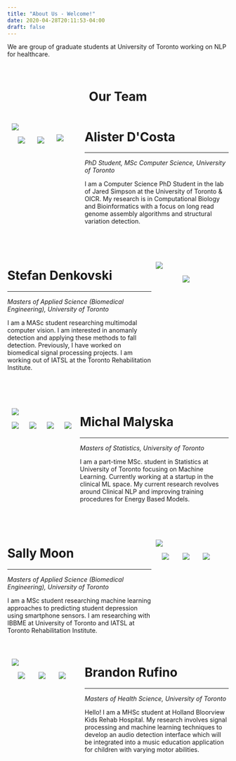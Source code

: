 ```yaml
---
title: "About Us - Welcome!"
date: 2020-04-28T20:11:53-04:00
draft: false
---
```


We are group of graduate students at University of Toronto working on NLP for healthcare. 

&nbsp;

<h1 style="text-align:center">Our Team</h1>

<div style="display:flex">

<div style="flex:0.3; padding-left:2%; padding-right:5%; padding-top:5%;">
<img src="/selfies/alister.png">
<div style="display:flex;">

<div style="flex:0.33; padding: 10% 5% 5% 10%;">
<a href="https://github.com/adcosta17">
    <img src="/icons/github.png">
</a>
</div>

<div style="flex:0.33; padding: 10% 5% 5% 10%;">
<a href="https://www.linkedin.com/in/alisterdcosta/">
    <img src="/icons/linkedin.png">
</a>
</div>

<div style="flex:0.45; padding: 6.5% 5% 5% 10%;">
<a href="https://scholar.google.ca/citations?user=goxhjCwAAAAJ&hl=en">
    <img src="/icons/scholargoogle.png">
</a>
</div>

</div>

</div>

<div style="flex:0.7">


# Alister D'Costa
---

*PhD Student, MSc Computer Science, University of Toronto*

I am a Computer Science PhD Student in the lab of Jared Simpson at the University of Toronto & OICR. My research is in Computational Biology and Bioinformatics with a focus on long read genome assembly algorithms and structural variation detection. 

</div>

</div>

&nbsp;

<div style="display:flex">

<div style="flex:0.7">


# Stefan Denkovski
---

*Masters of Applied Science (Biomedical Engineering), University of Toronto*

I am a MASc student researching multimodal computer vision. I am interested in anomanly detection and applying these methods to fall detection. Previously, I have worked on biomedical signal processing projects. I am working out of IATSL at the Toronto Rehabilitation Institute. 
</div>

<div style="flex:0.3; padding-left:2%; padding-right:5%; padding-top:5%;">
<img src="/selfies/stefan.png">
<div style="display:flex;">

<div style="flex:0.33; padding: 10% 5% 5% 10%;">

</div>

<div style="flex:0.33; padding: 10% 5% 5% 10%;">
<a href="https://www.linkedin.com/in/stefandenkovski/">
    <img src="/icons/linkedin.png">
</a>
</div>

<div style="flex:0.33; padding: 10% 5% 5% 10%;">

</div>

</div>

</div>

</div>

&nbsp;

<div style="display:flex">

<div style="flex:0.3; padding-left:2%; padding-right:2%; padding-top:5%;">
<img src="/selfies/michal.png">
<div style="display:flex;">

<div style="flex:0.33; padding: 10% 5% 5% 0%;">
<a href="https://github.com/MichalMalyska">
    <img src="/icons/github.png">
</a>
</div>

<div style="flex:0.33; padding: 10% 5% 5% 10%;">
<a href="https://www.linkedin.com/in/malyskamichal/">
    <img src="/icons/linkedin.png">
</a>
</div>

<div style="flex:0.33; padding: 10% 5% 5% 10%;">
<a href="https://michalmalyska.github.io">
    <img src="/icons/web.png">
</a>
</div>

<div style="flex:0.33; padding: 10% 5% 5% 10%;">
<a href="https://www.google.com/">
    <img src="/icons/scholarweb.png">
</a>
</div>

</div>

</div>

<div style="flex:0.7">


# Michal Malyska
---

*Masters of Statistics, University of Toronto*

I am a part-time MSc. student in Statistics at University of Toronto focusing on Machine Learning. Currently working at a startup in the clinical ML space. My current research revolves around Clinical NLP and improving training procedures for Energy Based Models.
</div>

</div>

&nbsp;

<div style="display:flex">

<div style="flex:0.7">


# Sally Moon
---

*Masters of Applied Science (Biomedical Engineering), University of Toronto*

I am a MSc student researching machine learning approaches to predicting student depression using smartphone sensors. I am researching with IBBME at University of Toronto and IATSL at Toronto Rehabilitation Institute. 
</div>

<div style="flex:0.3; padding-left:2%; padding-right:5%; padding-top:5%;">
<img src="/selfies/sally.png">
<div style="display:flex;">

<div style="flex:0.33; padding: 10% 5% 5% 10%;">
<a href="https://github.com/sallymoon10">
    <img src="/icons/github.png">
</a>
</div>

<div style="flex:0.33; padding: 10% 5% 5% 10%;">
<a href="https://www.linkedin.com/in/sallysaeyoungmoon/">
    <img src="/icons/linkedin.png">
</a>
</div>

<div style="flex:0.33; padding: 10% 5% 5% 10%;">
<a href="https://bysallymoon.me/">
    <img src="/icons/web.png">
</a>
</div>

</div>

</div>

</div>
&nbsp;

<div style="display:flex">

<div style="flex:0.3; padding-left:2%; padding-right:5%; padding-top:5%;">
<img src="/selfies/brandon.png">
<div style="display:flex;">

<div style="flex:0.33; padding: 10% 5% 5% 10%;">
<a href="https://github.com/brufino">
    <img src="/icons/github.png">
</a>
</div>

<div style="flex:0.33; padding: 10% 5% 5% 10%;">
<a href="https://www.linkedin.com/in/brandon-rufino/">
    <img src="/icons/linkedin.png">
</a>
</div>

<div style="flex:0.33; padding: 10% 5% 5% 10%;">
<a href="https://brandonrufino.com/">
    <img src="/icons/web.png">
</a>
</div>

</div>

</div>

<div style="flex:0.7">


# Brandon Rufino
---

*Masters of Health Science, University of Toronto*

Hello! I am a MHSc student at Holland Bloorview Kids Rehab Hospital. My research involves signal processing and machine learning techniques to develop an audio detection interface which will be integrated into a music education application for children with varying motor abilities.
</div>

</div>








